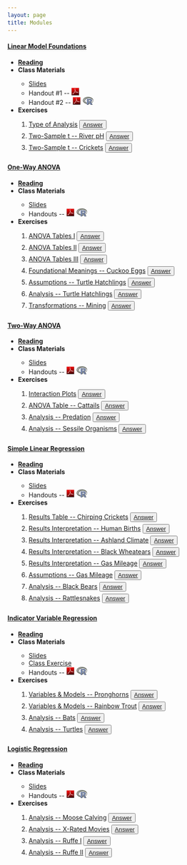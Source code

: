 ```yaml
---
layout: page
title: Modules
---
```


<div class="panel-group" id="accordion">
 
  <div class="panel panel-default">
    <div class="panel-heading">
      <h4 class="panel-title">
        <a data-toggle="collapse" data-parent="#accordion" href="#collapseLMF">Linear Model Foundations</a>
      </h4>
    </div>
    <div id="collapseLMF" class="panel-collapse collapse">
      <div class="panel-body">
      <ul>
        <li><a href="../book/Foundations.pdf" target="_blank"><b>Reading</b></a></li>
        <li><b>Class Materials</b></li>
          <ul>
            <li><a href="LMFoundations/PPT.pptx">Slides</a></li>
            <li>Handout #1 -- <a href="LMFoundations/Exercise_Intro.pdf"><img src="../img/pdf.png"></a></li>
            <li>Handout #2 -- <a href="LMFoundations/RHO.pdf"><img src="../img/pdf.png"></a> <a href="LMFoundations/RHO.R" target="_blank"><img src="../img/Rlogo.png"></a></li>
          </ul>
        <li><b>Exercises</b></li>
          <ol>
            <li><a href="LMFoundations/Ex_TypeOfAnalysis.html">Type of Analysis</a> <button type="button" class="btn btn-light btn-sm btn-space"><a href="aaa_ExcKeys/KEY_LMFoundations_TypeOfAnalysis.html" target="_blank">Answer</a></button></li>
            <li><a href="LMFoundations/Ex_2t_phRivers.html">Two-Sample t -- River pH</a> <button type="button" class="btn btn-light btn-sm btn-space"><a href="aaa_ExcKeys/KEY_LMFoundations_pHinRivers.html" target="_blank">Answer</a></button></li>
            <li><a href="LMFoundations/Ex_2t_Crickets.html">Two-Sample t -- Crickets</a> <button type="button" class="btn btn-light btn-sm btn-space"><a href="aaa_ExcKeys/KEY_LMFoundations_Crickets.html" target="_blank">Answer</a></button></li>
          </ol>
      </ul>
      </div>
    </div>
  </div>
  
  <div class="panel panel-default">
    <div class="panel-heading">
      <h4 class="panel-title">
        <a data-toggle="collapse" data-parent="#accordion" href="#collapseAOV1">One-Way ANOVA</a>
      </h4>
    </div>
    <div id="collapseAOV1" class="panel-collapse collapse">
      <div class="panel-body">
      <ul>
        <li><a href="../book/One-Way ANOVA.pdf" target="_blank"><b>Reading</b></a></li>
        <li><b>Class Materials</b></li>
          <ul>
            <li><a href="Anova-1Way/PPT.pptx">Slides</a></li>
            <li>Handouts -- <a href="Anova-1Way/RHO.pdf"><img src="../img/pdf.png"></a> <a href="Anova-1Way/RHO.R" target="_blank"><img src="../img/Rlogo.png"></a></li>
          </ul>
        <li><b>Exercises</b></li>
          <ol>
            <li><a href="Anova-1Way/Ex_AOVTable_1.html">ANOVA Tables I</a> <button type="button" class="btn btn-light btn-sm btn-space"><a href="aaa_ExcKeys/KEY_Anova-1way_Tables1.html" target="_blank">Answer</a></button></li>
            <li><a href="Anova-1Way/Ex_AOVTable_2.html">ANOVA Tables II</a> <button type="button" class="btn btn-light btn-sm btn-space"><a href="aaa_ExcKeys/KEY_Anova-1way_Tables2.html" target="_blank">Answer</a></button></li>
            <li><a href="Anova-1Way/Ex_AOVTable_3.html">ANOVA Tables III</a> <button type="button" class="btn btn-light btn-sm btn-space"><a href="aaa_ExcKeys/KEY_Anova-1way_Tables3.html" target="_blank">Answer</a></button></li>
            <li><a href="Anova-1Way/Ex_AOVCuckoos.html">Foundational Meanings -- Cuckoo Eggs</a> <button type="button" class="btn btn-light btn-sm btn-space"><a href="aaa_ExcKeys/KEY_Anova-1way_Cuckoos.html" target="_blank">Answer</a></button></li>
            <li><a href="Anova-1Way/Ex_AOVTurtles_1.html">Assumptions -- Turtle Hatchlings</a> <button type="button" class="btn btn-light btn-sm btn-space"><a href="aaa_ExcKeys/KEY_Anova-1way_Turtles1.html" target="_blank">Answer</a></button></li>
            <li><a href="Anova-1Way/Ex_AOVTurtles_2.html">Analysis -- Turtle Hatchlings</a> <button type="button" class="btn btn-light btn-sm btn-space"><a href="aaa_ExcKeys/KEY_Anova-1way_Turtles2.html" target="_blank">Answer</a></button></li>
            <li><a href="Anova-1Way/Ex_AOVMining.html">Transformations -- Mining</a> <button type="button" class="btn btn-light btn-sm btn-space"><a href="aaa_ExcKeys/KEY_Anova-1way_Mining.html" target="_blank">Answer</a></button></li>
          </ol>
      </ul>
      </div>
    </div>
  </div>
  
  <div class="panel panel-default">
    <div class="panel-heading">
      <h4 class="panel-title">
        <a data-toggle="collapse" data-parent="#accordion" href="#collapseAOV2">Two-Way ANOVA</a>
      </h4>
    </div>
    <div id="collapseAOV2" class="panel-collapse collapse">
      <div class="panel-body">
      <ul>
        <li><a href="../book/Two-Way ANOVA.pdf" target="_blank"><b>Reading</b></a></li>
        <li><b>Class Materials</b></li>
          <ul>
            <li><a href="Anova-2Way/PPT.pptx">Slides</a></li>
            <li>Handouts -- <a href="Anova-2Way/RHO.pdf"><img src="../img/pdf.png"></a> <a href="Anova-2Way/RHO.R" target="_blank"><img src="../img/Rlogo.png"></a></li>
          </ul>
        <li><b>Exercises</b></li>
          <ol>
            <li><a href="Anova-2Way/Ex_AOV2Plots.html">Interaction Plots</a> <button type="button" class="btn btn-light btn-sm btn-space"><a href="aaa_ExcKeys/KEY_Anova-2way_Plots.html" target="_blank">Answer</a></button></li>
            <li><a href="Anova-2Way/Ex_AOV2Catails.html">ANOVA Table -- Cattails</a> <button type="button" class="btn btn-light btn-sm btn-space"><a href="aaa_ExcKeys/KEY_Anova-2way_Cattails.html" target="_blank">Answer</a></button></li>
            <li><a href="Anova-2Way/Ex_AOV2Crayfish.html">Analysis -- Predation</a> <button type="button" class="btn btn-light btn-sm btn-space"><a href="aaa_ExcKeys/KEY_Anova-2way_Crayfish.html" target="_blank">Answer</a></button></li>
            <li><a href="Anova-2Way/Ex_AOV2Sessile.html">Analysis -- Sessile Organisms</a> <button type="button" class="btn btn-light btn-sm btn-space"><a href="aaa_ExcKeys/KEY_Anova-2way_Sessile.html" target="_blank">Answer</a></button></li>
          </ol>
        </ul>
      </div>
    </div>
  </div>
  
  <div class="panel panel-default">
    <div class="panel-heading">
      <h4 class="panel-title">
        <a data-toggle="collapse" data-parent="#accordion" href="#collapseSLR">Simple Linear Regression</a>
      </h4>
    </div>
    <div id="collapseSLR" class="panel-collapse collapse">
      <div class="panel-body">
      <ul>
        <li><a href="../book/Simple Linear Regression.pdf" target="_blank"><b>Reading</b></a></li>
        <li><b>Class Materials</b></li>
          <ul>
            <li><a href="SLRegression/PPT.pptx">Slides</a></li>
            <li>Handouts -- <a href="SLRegression/RHO.pdf"><img src="../img/pdf.png"></a> <a href="SLRegression/RHO.R" target="_blank"><img src="../img/Rlogo.png"></a></li>
          </ul>
        <li><b>Exercises</b></li>
          <ol>
            <li><a href="SLRegression/EX_SLRCrickets.html">Results Table -- Chirping Crickets</a> <button type="button" class="btn btn-light btn-sm btn-space"><a href="aaa_ExcKeys/KEY_SLR_Crickets.html" target="_blank">Answer</a></button></li>
            <li><a href="SLRegression/EX_SLRBirths.html">Results Interpretation -- Human Births</a> <button type="button" class="btn btn-light btn-sm btn-space"><a href="aaa_ExcKeys/KEY_SLR_Births.html" target="_blank">Answer</a></button></li>
            <li><a href="SLRegression/EX_SLRAshland.html">Results Interpretation -- Ashland Climate</a> <button type="button" class="btn btn-light btn-sm btn-space"><a href="aaa_ExcKeys/KEY_SLR_Ashland.html" target="_blank">Answer</a></button></li>
            <li><a href="SLRegression/EX_SLRWheatears.html">Results Interpretation -- Black Wheatears</a> <button type="button" class="btn btn-light btn-sm btn-space"><a href="aaa_ExcKeys/KEY_SLR_Wheatears.html" target="_blank">Answer</a></button></li>
            <li><a href="SLRegression/EX_SLRGas1.html">Results Interpretation -- Gas Mileage</a> <button type="button" class="btn btn-light btn-sm btn-space"><a href="aaa_ExcKeys/KEY_SLR_Gas1.html" target="_blank">Answer</a></button></li>
            <li><a href="SLRegression/EX_SLRGas2.html">Assumptions -- Gas Mileage</a> <button type="button" class="btn btn-light btn-sm btn-space"><a href="aaa_ExcKeys/KEY_SLR_Gas2.html" target="_blank">Answer</a></button></li>
            <li><a href="SLRegression/EX_SLRBears.html">Analysis -- Black Bears</a> <button type="button" class="btn btn-light btn-sm btn-space"><a href="aaa_ExcKeys/KEY_SLR_Bears.html" target="_blank">Answer</a></button></li>
            <li><a href="SLRegression/EX_SLRRattlesnakes.html">Analysis -- Rattlesnakes</a> <button type="button" class="btn btn-light btn-sm btn-space"><a href="aaa_ExcKeys/KEY_SLR_Rattlesnakes.html" target="_blank">Answer</a></button></li>
          </ol>
      </ul>
      </div>
    </div>
  </div>

  <div class="panel panel-default">
    <div class="panel-heading">
      <h4 class="panel-title">
        <a data-toggle="collapse" data-parent="#accordion" href="#collapseIVR">Indicator Variable Regression</a>
      </h4>
    </div>
    <div id="collapseIVR" class="panel-collapse collapse">
      <div class="panel-body">
      <ul>
        <li><a href="../book/One-Way IVR.pdf" target="_blank"><b>Reading</b></a></li>
        <li><b>Class Materials</b></li>
          <ul>
            <li><a href="IVRegression/PPT.pptx">Slides</a></li>
            <li><a href="IVRegression/CE1.html">Class Exercise</a></li>
            <li>Handouts -- <a href="IVRegression/RHO.pdf"><img src="../img/pdf.png"></a> <a href="IVRegression/RHO.R" target="_blank"><img src="../img/Rlogo.png"></a></li>
          </ul>
        <li><b>Exercises</b></li>
          <ol>
            <li><a href="IVRegression/EX_IVRPronghorns.html">Variables & Models -- Pronghorns</a> <button type="button" class="btn btn-light btn-sm btn-space"><a href="aaa_ExcKeys/KEY_IVR_Pronghorns.html" target="_blank">Answer</a></button></li>
            <li><a href="IVRegression/EX_IVRTrout.html">Variables & Models -- Rainbow Trout</a> <button type="button" class="btn btn-light btn-sm btn-space"><a href="aaa_ExcKeys/KEY_IVR_Trout.html" target="_blank">Answer</a></button></li>
            <li><a href="IVRegression/EX_IVRBats.html">Analysis -- Bats</a> <button type="button" class="btn btn-light btn-sm btn-space"><a href="aaa_ExcKeys/KEY_IVR_Bats.html" target="_blank">Answer</a></button></li>
            <li><a href="IVRegression/EX_IVRTurtles.html">Analysis -- Turtles</a> <button type="button" class="btn btn-light btn-sm btn-space"><a href="aaa_ExcKeys/KEY_IVR_Turtles.html" target="_blank">Answer</a></button></li>
          </ol>
      </ul>
      </div>
    </div>
  </div>
  
  <div class="panel panel-default">
    <div class="panel-heading">
      <h4 class="panel-title">
        <a data-toggle="collapse" data-parent="#accordion" href="#collapseLogisticR">Logistic Regression</a>
      </h4>
    </div>
    <div id="collapseLogisticR" class="panel-collapse collapse">
      <div class="panel-body">
      <ul>
        <li><a href="../book/Logistic Regression.pdf" target="_blank"><b>Reading</b></a></li>
        <li><b>Class Materials</b></li>
          <ul>
            <li><a href="LogisticRegression/PPT.pptx">Slides</a></li>
            <li>Handouts -- <a href="LogisticRegression/RHO.pdf"><img src="../img/pdf.png"></a> <a href="LogisticRegression/RHO.R" target="_blank"><img src="../img/Rlogo.png"></a></li>
          </ul>
        <li><b>Exercises</b></li>
          <ol>
            <li><a href="LogisticRegression/EX_LogisticMoose.html">Analysis -- Moose Calving</a> <button type="button" class="btn btn-light btn-sm btn-space"><a href="aaa_ExcKeys/KEY_Logistic_Moose.html" target="_blank">Answer</a></button></li>
            <li><a href="LogisticRegression/EX_LogisticXXX.html">Analysis -- X-Rated Movies</a> <button type="button" class="btn btn-light btn-sm btn-space"><a href="aaa_ExcKeys/KEY_Logistic_XXX.html" target="_blank">Answer</a></button></li>
            <li><a href="LogisticRegression/EX_LogisticRuffe1.html">Analysis -- Ruffe I</a> <button type="button" class="btn btn-light btn-sm btn-space"><a href="aaa_ExcKeys/KEY_Logistic_Ruffe1.html" target="_blank">Answer</a></button></li>
            <li><a href="LogisticRegression/EX_LogisticRuffe2.html">Analysis -- Ruffe II</a> <button type="button" class="btn btn-light btn-sm btn-space"><a href="aaa_ExcKeys/KEY_Logistic_Ruffe2.html" target="_blank">Answer</a></button></li>
          </ol>
      </ul>
      </div>
    </div>
  </div>

</div> 


<style>
.btn-space {
    margin-bottom: 5px;
}
</style>
